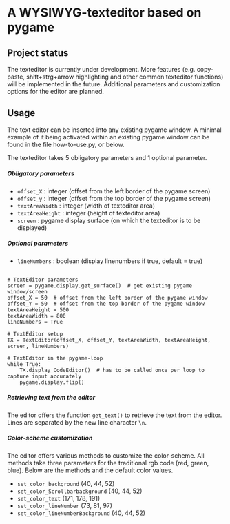 # A WYSIWYG-texteditor based on pygame

## Project status

The texteditor is currently under development. More features (e.g. copy-paste, shift+strg+arrow highlighting and other common texteditor functions) will be implemented in the future.
Additional parameters and customization options for the editor are planned. 

## Usage

The text editor can be inserted into any existing pygame window. 
A minimal example of it being activated within an existing pygame window can be found in the file how-to-use.py, or below.

The texteditor takes 5 obligatory parameters and 1 optional parameter.

##### Obligatory parameters
- ```offset_X``` : integer (offset from the left border of the pygame screen)
- ```offset_y``` : integer (offset from the top border of the pygame screen)
- ```textAreaWidth``` : integer (width of texteditor area)
- ```textAreaHeight``` : integer (height of texteditor area)
- ```screen``` : pygame display surface (on which the texteditor is to be displayed)

##### Optional parameters
- ```lineNumbers``` : boolean (display linenumbers if true, default = true)

```

# TextEditor parameters
screen = pygame.display.get_surface()  # get existing pygame window/screen
offset_X = 50  # offset from the left border of the pygame window
offset_Y = 50  # offset from the top border of the pygame window
textAreaHeight = 500
textAreaWidth = 800
lineNumbers = True

# TextEditor setup
TX = TextEditor(offset_X, offset_Y, textAreaWidth, textAreaHeight, screen, lineNumbers)

# TextEditor in the pygame-loop
while True:
    TX.display_CodeEditor()  # has to be called once per loop to capture input accurately
    pygame.display.flip()

```

##### Retrieving text from the editor

The editor offers the function ```get_text()``` to retrieve the text from the editor. Lines are separated by the new line character ```\n```.

##### Color-scheme customization

The editor offers various methods to customize the color-scheme. All methods take three parameters for the traditional rgb code (red, green, blue). Below are the methods and the default color values.

- ```set_color_background``` (40, 44, 52)
- ```set_color_Scrollbarbackground``` (40, 44, 52)
- ```set_color_text``` (171, 178, 191)
- ```set_color_lineNumber``` (73, 81, 97)
- ```set_color_lineNumberBackground``` (40, 44, 52) 
